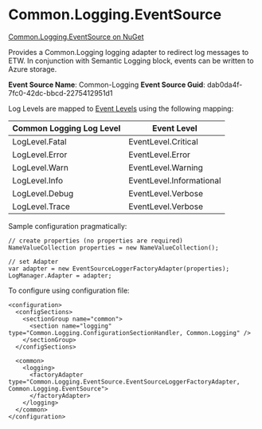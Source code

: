 Common.Logging.EventSource
=========================

[Common.Logging.EventSource on NuGet](https://www.nuget.org/packages/Common.Logging.EventSource/)

Provides a Common.Logging logging adapter to redirect log messages to ETW.
In conjunction with Semantic Logging block, events can be written to Azure
storage.

**Event Source Name**: Common-Logging
**Event Source Guid**: dab0da4f-7fc0-42dc-bbcd-2275412951d1


Log Levels are mapped to [Event Levels](http://msdn.microsoft.com/en-us/library/system.diagnostics.tracing.eventlevel.aspx) using the following mapping:

| Common Logging Log Level | Event Level              |
|--------------------------|--------------------------|
| LogLevel.Fatal           | EventLevel.Critical      |
| LogLevel.Error           | EventLevel.Error         |
| LogLevel.Warn            | EventLevel.Warning       |
| LogLevel.Info            | EventLevel.Informational |
| LogLevel.Debug           | EventLevel.Verbose       |
| LogLevel.Trace           | EventLevel.Verbose       |

Sample configuration pragmatically:

	// create properties (no properties are required)
	NameValueCollection properties = new NameValueCollection();

	// set Adapter
	var adapter = new EventSourceLoggerFactoryAdapter(properties);
	LogManager.Adapter = adapter;

	
To configure using configuration file:

	<configuration>
	  <configSections>
		<sectionGroup name="common">
		  <section name="logging" type="Common.Logging.ConfigurationSectionHandler, Common.Logging" />
		</sectionGroup>
	  </configSections>

	  <common>
		<logging>
		  <factoryAdapter type="Common.Logging.EventSource.EventSourceLoggerFactoryAdapter, Common.Logging.EventSource">
		  </factoryAdapter>
		</logging>
	  </common>
	</configuration> 
